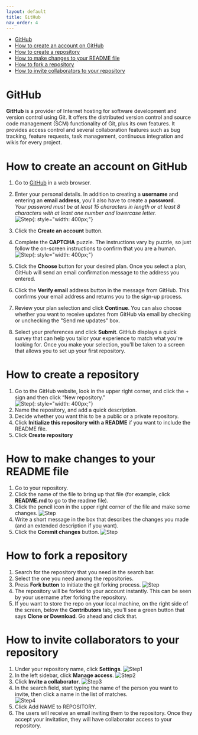 ```yaml
---
layout: default
title: GitHub
nav_order: 4
---
```

- [GitHub](#github)
- [How to create an account on GitHub](#how-to-create-an-account-on-github)
- [How to create a repository](#how-to-create-a-repository)
- [How to make changes to your README file](#how-to-make-changes-to-your-readme-file)
- [How to fork a repository](#how-to-fork-a-repository)
- [How to invite collaborators to your repository](#how-to-invite-collaborators-to-your-repository)

GitHub
=========

**GitHub** is a provider of Internet hosting for software development and version control using Git. It offers the distributed version control and source code management (SCM) functionality of Git, plus its own features. It provides access control and several collaboration features such as bug tracking, feature requests, task management, continuous integration and wikis for every project.

# How to create an account on GitHub  
1. Go to [GitHub](https://github.com/join) in a web browser.
2. Enter your personal details. In addition to creating a **username** and entering an **email address**, you'll also have to create a **password**.  
*Your password must be at least 15 characters in length or at least 8 characters with at least one number and lowercase letter.*  
![Step](/assets/images/GH9.jpg){: style="width: 400px;"}

3. Click the **Create an account** button.
4. Complete the **CAPTCHA** puzzle. The instructions vary by puzzle, so just follow the on-screen instructions to confirm that you are a human.
![Step](/assets/images/GH10.jpg){: style="width: 400px;"}
1. Click the **Choose** button for your desired plan. Once you select a plan, GitHub will send an email confirmation message to the address you entered.
2. Click the **Verify email** address button in the message from GitHub. This confirms your email address and returns you to the sign-up process.
3. Review your plan selection and click **Continue**. You can also choose whether you want to receive updates from GitHub via email by checking or unchecking the "Send me updates" box.
4. Select your preferences and click **Submit**. GitHub displays a quick survey that can help you tailor your experience to match what you're looking for. Once you make your selection, you'll be taken to a screen that allows you to set up your first repository.

# How to create a repository  
1. Go to the GitHub website, look in the upper right corner, and click the + sign and then click “New repository.”  
![Step](/assets/images/GH8.jpg){: style="width: 400px;"}
2. Name the repository, and add a quick description.
3. Decide whether you want this to be a public or a private repository.
4. Click **Initialize this repository with a README** if you want to include the README file. 
5. Click **Create repository**  

# How to make changes to your README file  
1. Go to your repository.
2. Click the name of the file to bring up that file (for example, click **README.md** to go to the readme file).
3. Click the pencil icon in the upper right corner of the file and make some changes.
![Step](/assets/images/GH6.jpg)
4. Write a short message in the box that describes the changes you made (and an extended description if you want).
5. Click the **Commit changes** button.
![Step](/assets/images/GH7.jpg)

# How to fork a repository  

1. Search for the repository that you need in the search bar.
2. Select the one you need among the repositories.
3. Press **Fork button** to initiate the git forking process.
![Step](/assets/images/GH5.jpg)
4. The repository will be forked to your account instantly. This can be seen by your username after forking the repository.
5. If you want to store the repo on your local machine, on the right side of the screen, below the **Contributors** tab, you’ll see a green button that says **Clone or Download**. Go ahead and click that.  

# How to invite collaborators to your repository  
1. Under your repository name, click **Settings**.
![Step1](/assets/images/GH1.jpg)
2. In the left sidebar, click **Manage access**.
![Step2](/assets/images/GH2.jpg)
3. Click **Invite a collaborator**.
![Step3](/assets/images/GH3.jpg)
4. In the search field, start typing the name of the person you want to invite, then click a name in the list of matches.  
![Step4](/assets/images/GH4.jpg)
5. Click Add NAME to REPOSITORY.
6. The users will receive an email inviting them to the repository. Once they accept your invitation, they will have collaborator access to your repository.